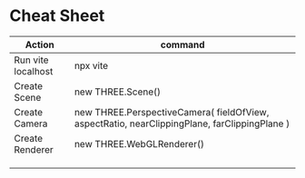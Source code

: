 # Cheat Sheet

| Action                                                                                                          | command |
|--------------------------------------------------------------------------------------------------------------------|------|
| Run vite localhost | npx vite     |
| Create Scene                                            | new THREE.Scene()     |
| Create Camera                                                        |  new THREE.PerspectiveCamera( fieldOfView, aspectRatio, nearClippingPlane, farClippingPlane )     |
| Create Renderer                                 | new THREE.WebGLRenderer()    |
|                                          |     |
|                                           |     |
|                                            |     |